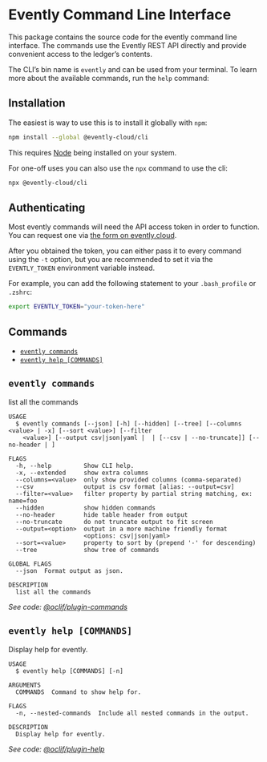 Evently Command Line Interface
=================

This package contains the source code for the evently command line interface. The commands use the Evently REST API directly and provide convenient access to the ledger’s contents.

The CLI’s bin name is `evently` and can be used from your terminal. To learn more about the available commands, run the `help` command:

## Installation

The easiest is way to use this is to install it globally with `npm`:

```sh
npm install --global @evently-cloud/cli
```

This requires [Node](https://nodejs.org/en) being installed on your system.

For one-off uses you can also use the `npx` command to use the cli:

```sh
npx @evently-cloud/cli
```

## Authenticating

Most evently commands will need the API access token in order to function.
You can request one via [the form on evently.cloud](https://evently.cloud).

After you obtained the token, you can either pass it to every command using
the `-t` option, but you are recommended to set it via the `EVENTLY_TOKEN`
environment variable instead.

For example, you can add the following statement to your `.bash_profile` or `.zshrc`:

```sh
export EVENTLY_TOKEN="your-token-here"
```

## Commands
<!-- commands -->
* [`evently commands`](#evently-commands)
* [`evently help [COMMANDS]`](#evently-help-commands)

## `evently commands`

list all the commands

```
USAGE
  $ evently commands [--json] [-h] [--hidden] [--tree] [--columns <value> | -x] [--sort <value>] [--filter
    <value>] [--output csv|json|yaml |  | [--csv | --no-truncate]] [--no-header | ]

FLAGS
  -h, --help         Show CLI help.
  -x, --extended     show extra columns
  --columns=<value>  only show provided columns (comma-separated)
  --csv              output is csv format [alias: --output=csv]
  --filter=<value>   filter property by partial string matching, ex: name=foo
  --hidden           show hidden commands
  --no-header        hide table header from output
  --no-truncate      do not truncate output to fit screen
  --output=<option>  output in a more machine friendly format
                     <options: csv|json|yaml>
  --sort=<value>     property to sort by (prepend '-' for descending)
  --tree             show tree of commands

GLOBAL FLAGS
  --json  Format output as json.

DESCRIPTION
  list all the commands
```

_See code: [@oclif/plugin-commands](https://github.com/oclif/plugin-commands/blob/v2.2.14/src/commands/commands.ts)_

## `evently help [COMMANDS]`

Display help for evently.

```
USAGE
  $ evently help [COMMANDS] [-n]

ARGUMENTS
  COMMANDS  Command to show help for.

FLAGS
  -n, --nested-commands  Include all nested commands in the output.

DESCRIPTION
  Display help for evently.
```

_See code: [@oclif/plugin-help](https://github.com/oclif/plugin-help/blob/v5.2.9/src/commands/help.ts)_
<!-- commandsstop -->
